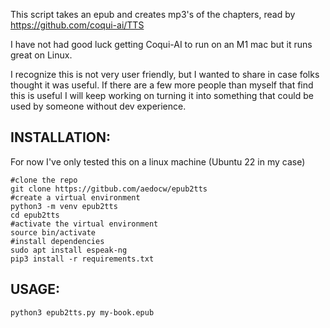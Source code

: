 This script takes an epub and creates mp3's of the chapters, read by https://github.com/coqui-ai/TTS

I have not had good luck getting Coqui-AI to run on an M1 mac but it runs great on Linux.

I recognize this is not very user friendly, but I wanted to share in case folks thought it was useful. If there are a few more people than myself that find this is useful I will keep working on turning it into something that could be used by someone without dev experience.

## INSTALLATION:

For  now I've only tested this on a linux machine (Ubuntu 22 in my case)

```
#clone the repo
git clone https://gitbub.com/aedocw/epub2tts
#create a virtual environment
python3 -m venv epub2tts
cd epub2tts
#activate the virtual environment
source bin/activate
#install dependencies
sudo apt install espeak-ng
pip3 install -r requirements.txt
```

## USAGE:
`python3 epub2tts.py my-book.epub`